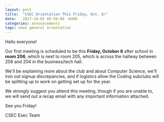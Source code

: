 ```yaml
---
layout: post
title:  "CSEC Orientation This Friday, Oct. 6!"
date:   2017-10-02 08:56:00 -0400
categories: announcements
tags: news general orientation
---
```


Hello everyone!

Our first meeting is scheduled to be this **Friday, October 6** after school in **room 206**, which is next to room 205, which is across the hallway between 208 and 204 in the business/tech hall.

We'll be explaining more about the club and about Computer Science, we'll iron out signup discrepancies, and if logistics allow the Coding subclubs will be splitting up to work on getting set up for the year.

We strongly suggest you attend this meeting, though if you are unable to, we will send out a recap email with any important information attached.

See you Friday!

CSEC Exec Team
